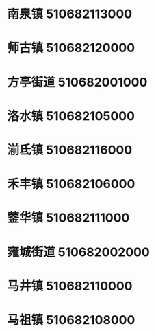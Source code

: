 # 南泉镇 510682113000
# 师古镇 510682120000
# 方亭街道 510682001000
# 洛水镇 510682105000
# 湔氐镇 510682116000
# 禾丰镇 510682106000
# 蓥华镇 510682111000
# 雍城街道 510682002000
# 马井镇 510682110000
# 马祖镇 510682108000
